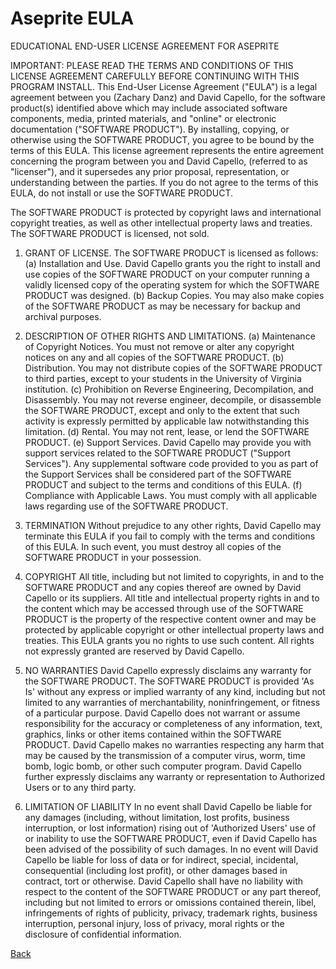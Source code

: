# Aseprite EULA

EDUCATIONAL END-USER LICENSE AGREEMENT FOR ASEPRITE

IMPORTANT: PLEASE READ THE TERMS AND CONDITIONS OF THIS LICENSE
AGREEMENT CAREFULLY BEFORE CONTINUING WITH THIS PROGRAM INSTALL. This
End-User License Agreement ("EULA") is a legal agreement between you
(Zachary Danz) and David Capello, for the software product(s)
identified above which may include associated software components,
media, printed materials, and "online" or electronic documentation
("SOFTWARE PRODUCT"). By installing, copying, or otherwise using the
SOFTWARE PRODUCT, you agree to be bound by the terms of this
EULA. This license agreement represents the entire agreement
concerning the program between you and David Capello, (referred to as
"licenser"), and it supersedes any prior proposal, representation, or
understanding between the parties. If you do not agree to the terms of
this EULA, do not install or use the SOFTWARE PRODUCT.

The SOFTWARE PRODUCT is protected by copyright laws and international
copyright treaties, as well as other intellectual property laws and
treaties. The SOFTWARE PRODUCT is licensed, not sold.

1. GRANT OF LICENSE.
The SOFTWARE PRODUCT is licensed as follows:
(a) Installation and Use.
David Capello grants you the right to install and use copies of the
SOFTWARE PRODUCT on your computer running a validly licensed copy of
the operating system for which the SOFTWARE PRODUCT was designed.
(b) Backup Copies.
You may also make copies of the SOFTWARE PRODUCT as may be necessary
for backup and archival purposes.

2. DESCRIPTION OF OTHER RIGHTS AND LIMITATIONS.
(a) Maintenance of Copyright Notices.
You must not remove or alter any copyright notices on any and all
copies of the SOFTWARE PRODUCT.
(b) Distribution.
You may not distribute copies of the SOFTWARE PRODUCT to third
parties, except to your students in the University of Virginia
institution.
(c) Prohibition on Reverse Engineering, Decompilation, and Disassembly.
You may not reverse engineer, decompile, or disassemble the SOFTWARE
PRODUCT, except and only to the extent that such activity is expressly
permitted by applicable law notwithstanding this limitation.
(d) Rental.
You may not rent, lease, or lend the SOFTWARE PRODUCT.
(e) Support Services.
David Capello may provide you with support services related to the
SOFTWARE PRODUCT ("Support Services"). Any supplemental software code
provided to you as part of the Support Services shall be considered
part of the SOFTWARE PRODUCT and subject to the terms and conditions
of this EULA.
(f) Compliance with Applicable Laws.
You must comply with all applicable laws regarding use of the SOFTWARE
PRODUCT.

3. TERMINATION
Without prejudice to any other rights, David Capello may terminate
this EULA if you fail to comply with the terms and conditions of this
EULA. In such event, you must destroy all copies of the SOFTWARE
PRODUCT in your possession.

4. COPYRIGHT
All title, including but not limited to copyrights, in and to the
SOFTWARE PRODUCT and any copies thereof are owned by David Capello or
its suppliers. All title and intellectual property rights in and to
the content which may be accessed through use of the SOFTWARE PRODUCT
is the property of the respective content owner and may be protected
by applicable copyright or other intellectual property laws and
treaties. This EULA grants you no rights to use such content. All
rights not expressly granted are reserved by David Capello.

5. NO WARRANTIES
David Capello expressly disclaims any warranty for the SOFTWARE
PRODUCT. The SOFTWARE PRODUCT is provided 'As Is' without any express
or implied warranty of any kind, including but not limited to any
warranties of merchantability, noninfringement, or fitness of a
particular purpose. David Capello does not warrant or assume
responsibility for the accuracy or completeness of any information,
text, graphics, links or other items contained within the SOFTWARE
PRODUCT. David Capello makes no warranties respecting any harm that
may be caused by the transmission of a computer virus, worm, time
bomb, logic bomb, or other such computer program. David Capello
further expressly disclaims any warranty or representation to
Authorized Users or to any third party.

6. LIMITATION OF LIABILITY
In no event shall David Capello be liable for any damages (including,
without limitation, lost profits, business interruption, or lost
information) rising out of 'Authorized Users' use of or inability to
use the SOFTWARE PRODUCT, even if David Capello has been advised of
the possibility of such damages. In no event will David Capello be
liable for loss of data or for indirect, special, incidental,
consequential (including lost profit), or other damages based in
contract, tort or otherwise. David Capello shall have no liability
with respect to the content of the SOFTWARE PRODUCT or any part
thereof, including but not limited to errors or omissions contained
therein, libel, infringements of rights of publicity, privacy,
trademark rights, business interruption, personal injury, loss of
privacy, moral rights or the disclosure of confidential information.

[Back](./index.md)